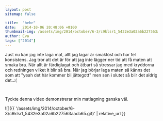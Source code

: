 ```yaml
---
layout: post
sitemap: false

title:  "hehe"
date:   2014-10-06 20:48:06 +0100
thumbnail-img: /assets/img/2014/october/6-3/c9klsr1_5432e3a02a6b227563aacb65.gif
author: Eva
tags: ["2014"]
---
```


Just nu kan jag inte laga mat, allt jag lagar är smaklöst och har fel konsistens. Jag tror att det är för att jag inte lägger ner tid att få maten att smaka bra. När allt är färdiglagat och ätbart så stressar jag med kryddorna och redningen vilket it blir så bra. När jag börjar laga maten så känns det som att "yeah det här kommer bli jättegott" men sen i slutet så blir det aldrig det..:(




 




Tyckte denna video demonstrerar min matlagning ganska väl.

![]({{ '/assets/img/2014/october/6-3/c9klsr1_5432e3a02a6b227563aacb65.gif)'  | relative_url }}

